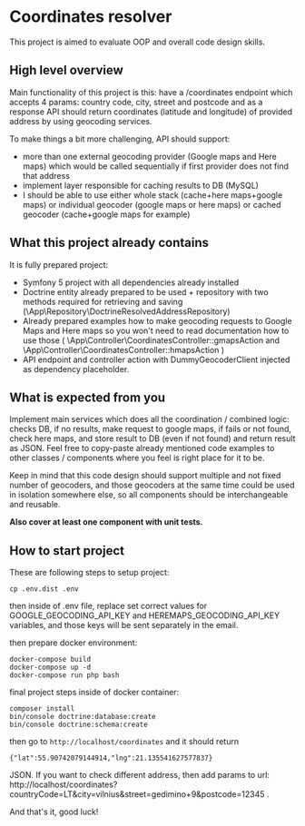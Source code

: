 # Coordinates resolver

This project is aimed to evaluate OOP and overall code design skills.

## High level overview

Main functionality of this project is this: have a /coordinates endpoint which accepts 4 params: country code, city, street and postcode and as a response API should return coordinates (latitude and longitude) of provided address by using geocoding services.

To make things a bit more challenging, API should support:
* more than one external geocoding provider (Google maps and Here maps) which would be called sequentially if first provider does not find that address
* implement layer responsible for caching results to DB (MySQL) 
* I should be able to use either whole stack (cache+here maps+google maps) or individual geocoder (google maps or here maps) or cached geocoder (cache+google maps for example)

## What this project already contains 

It is fully prepared project: 
* Symfony 5 project with all dependencies already installed
* Doctrine entity already prepared to be used + repository with two methods required for retrieving and saving (\App\Repository\DoctrineResolvedAddressRepository)
* Already prepared examples how to make geocoding requests to Google Maps and Here maps so you won't need to read documentation how to use those ( \App\Controller\CoordinatesController::gmapsAction and \App\Controller\CoordinatesController::hmapsAction )
* API endpoint and controller action with DummyGeocoderClient injected as dependency placeholder.

## What is expected from you

Implement main services which does all the coordination / combined logic: checks DB, if no results, make request to google maps, if fails or not found, check here maps, and store result to DB (even if not found) and return result as JSON. Feel free to copy-paste already mentioned code examples to other classes / components where you feel is right place for it to be.

Keep in mind that this code design should support multiple and not fixed number of geocoders, and those geocoders at the same time could be used in isolation somewhere else, so all components should be interchangeable and reusable.

**Also cover at least one component with unit tests.**

## How to start project

These are following steps to setup project:

```
cp .env.dist .env
```

then inside of .env file, replace set correct values for GOOGLE_GEOCODING_API_KEY and HEREMAPS_GEOCODING_API_KEY variables, and those keys will be sent separately in the email. 

then prepare docker environment:
```
docker-compose build
docker-compose up -d
docker-compose run php bash
```

final project steps inside of docker container:
```
composer install
bin/console doctrine:database:create
bin/console doctrine:schema:create
```

then go to `http://localhost/coordinates` and it should return 

```
{"lat":55.90742079144914,"lng":21.135541627577837}
```

JSON. If you want to check different address, then add params to url: http://localhost/coordinates?countryCode=LT&city=vilnius&street=gedimino+9&postcode=12345 . 

And that's it, good luck!
